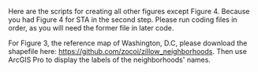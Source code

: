 Here are the scripts for creating all other figures except Figure 4. Because you had Figure 4 for STA in the second step. Please run coding files in order, as you will need the former file in later code.

For Figure 3, the reference map of Washington, D.C, please download the shapefile here: https://github.com/zocoi/zillow_neighborhoods. Then use ArcGIS Pro to display the labels of the neighborhoods' names.
